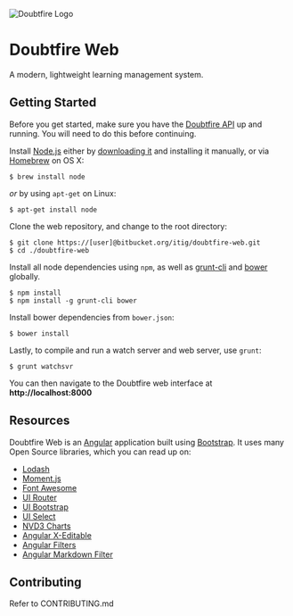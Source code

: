![Doubtfire Logo](http://puu.sh/lyClF/fde5bfbbe7.png)

# Doubtfire Web

A modern, lightweight learning management system.

## Getting Started

Before you get started, make sure you have the [Doubtfire API](https://bitbucket.org/itig/doubtfire-api) up and running. You will need to do this before continuing.

Install [Node.js](http://nodejs.org/) either by [downloading it](http://nodejs.org/download/) and installing it manually, or via [Homebrew](http://brew.sh) on OS X:

```
$ brew install node
```

_or_ by using `apt-get` on Linux:

```
$ apt-get install node
```

Clone the web repository, and change to the root directory:

```
$ git clone https://[user]@bitbucket.org/itig/doubtfire-web.git
$ cd ./doubtfire-web
```

Install all node dependencies using `npm`, as well as [grunt-cli](http://gruntjs.com/using-the-cli) and [bower](http://bower.io) globally.

```
$ npm install
$ npm install -g grunt-cli bower
```

Install bower dependencies from `bower.json`:

```
$ bower install
```

Lastly, to compile and run a watch server and web server, use `grunt`:

```
$ grunt watchsvr
```

You can then navigate to the Doubtfire web interface at **http://localhost:8000**

## Resources

Doubtfire Web is an [Angular](http://angularjs.org) application built using [Bootstrap](http://getbootstrap.com). It uses many Open Source libraries, which you can read up on:

- [Lodash](http://lodash.com/docs)
- [Moment.js](http://momentjs.com)
- [Font Awesome](http://fontawesome.io)
- [UI Router](https://github.com/angular-ui/ui-router)
- [UI Bootstrap](http://angular-ui.github.io/bootstrap/)
- [UI Select](https://github.com/angular-ui/ui-select)
- [NVD3 Charts](http://krispo.github.io/angular-nvd3/#/)
- [Angular X-Editable](http://vitalets.github.io/angular-xeditable/)
- [Angular Filters](https://github.com/a8m/angular-filter)
- [Angular Markdown Filter](https://github.com/vpegado/angular-markdown-filter)

## Contributing

Refer to CONTRIBUTING.md

